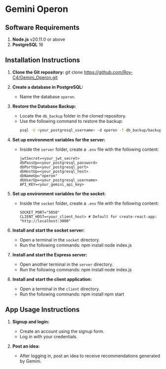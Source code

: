 
# Gemini Operon

## Software Requirements
1. **Node.js** v20.11.0 or above
2. **PostgreSQL** 16

## Installation Instructions

1. **Clone the Git repository:**
   git clone https://github.com/Roy-C4/Gemini_Operon.git
   
2. **Create a database in PostgreSQL:**
   - Name the database `operon`.

3. **Restore the Database Backup:**
   - Locate the `db_backup` folder in the cloned repository.
   - Use the following command to restore the backup:
     ```bash
     psql -U <your_postgresql_username> -d operon -f db_backup/backup_file.sql
     ```

4. **Set up environment variables for the server:**
   - Inside the `server` folder, create a `.env` file with the following content:
     ```
     jwtSecret=<your_jwt_secret>
     dbPassUp=<your_postgresql_password>
     dbPortUp=<your_postgresql_port>
     dbHostUp=<your_postgresql_host>
     dbNameUp="operon"
     dbUserUp=<your_postgresql_username>
     API_KEY=<your_gemini_api_key>
     ```

5. **Set up environment variables for the socket:**
   - Inside the `socket` folder, create a `.env` file with the following content:
     ```
     SOCKET_PORT="5050"
     CLIENT_HOST=<your_client_host> # Default for create-react-app: "http://localhost:3000"
     ```

6. **Install and start the socket server:**
   - Open a terminal in the `socket` directory.
   - Run the following commands:
     npm install
     node index.js

7. **Install and start the Express server:**
   - Open another terminal in the `server` directory.
   - Run the following commands:
     npm install
     node index.js

8. **Install and start the client application:**
   - Open a terminal in the `client` directory.
   - Run the following commands:
     npm install
     npm start

## App Usage Instructions

1. **Signup and login:**
   - Create an account using the signup form.
   - Log in with your credentials.

2. **Post an idea:**
   - After logging in, post an idea to receive recommendations generated by Gemini.
